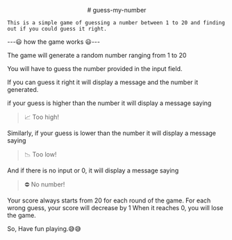 <p align="center">
# guess-my-number

    This is a simple game of guessing a number between 1 to 20 and finding out if you could guess it right.

---:smiley: how the game works :smiley:---

The game will generate a random number ranging from 1 to 20

You will have to guess the number provided in the input field.

If you can guess it right it will display a message and the number it generated.

if your guess is higher than the number it will display a message saying
> 📈 Too high!

Similarly, if your guess is lower than the number it will display a message saying
> 📉 Too low!

And if there is no input or 0, it will display a message saying
> ⛔️ No number!

Your score always starts from 20 for each round of the game.
For each wrong guess, your score will decrease by 1
When it reaches 0, you will lose the game.

So, Have fun playing.:sweat_smile::sweat_smile:
</p>
